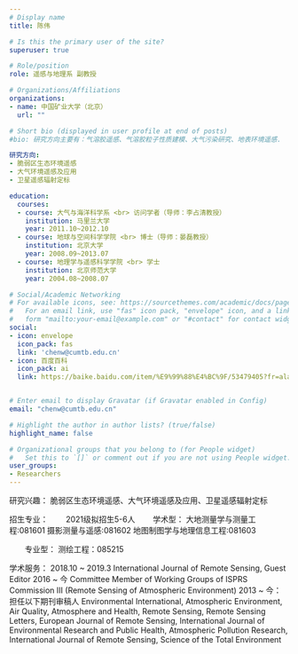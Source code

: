 ```yaml
---
# Display name
title: 陈伟

# Is this the primary user of the site?
superuser: true

# Role/position
role: 遥感与地理系 副教授

# Organizations/Affiliations
organizations:
- name: 中国矿业大学（北京）
  url: ""

# Short bio (displayed in user profile at end of posts)
#bio: 研究方向主要有：气溶胶遥感、气溶胶粒子性质建模、大气污染研究、地表环境遥感.

研究方向:
- 脆弱区生态环境遥感
- 大气环境遥感及应用
- 卫星遥感辐射定标

education:
  courses:
  - course: 大气与海洋科学系 <br> 访问学者（导师：李占清教授）
    institution: 马里兰大学
    year: 2011.10~2012.10
  - course: 地球与空间科学学院 <br> 博士（导师：晏磊教授）
    institution: 北京大学
    year: 2008.09~2013.07
  - course: 地理学与遥感科学学院 <br> 学士
    institution: 北京师范大学
    year: 2004.08~2008.07

# Social/Academic Networking
# For available icons, see: https://sourcethemes.com/academic/docs/page-builder/#icons
#   For an email link, use "fas" icon pack, "envelope" icon, and a link in the
#   form "mailto:your-email@example.com" or "#contact" for contact widget.
social:
- icon: envelope
  icon_pack: fas
  link: 'chenw@cumtb.edu.cn'
- icon: 百度百科
  icon_pack: ai
  link: https://baike.baidu.com/item/%E9%99%88%E4%BC%9F/53479405?fr=aladdin


# Enter email to display Gravatar (if Gravatar enabled in Config)
email: "chenw@cumtb.edu.cn"

# Highlight the author in author lists? (true/false)
highlight_name: false

# Organizational groups that you belong to (for People widget)
#   Set this to `[]` or comment out if you are not using People widget.
user_groups:
- Researchers
---
```

研究兴趣：
脆弱区生态环境遥感、大气环境遥感及应用、卫星遥感辐射定标

招生专业：
  2021级拟招生5-6人
  学术型：
大地测量学与测量工程:081601
摄影测量与遥感:081602
地图制图学与地理信息工程:081603

  专业型：
测绘工程：085215

学术服务：
2018.10 ~ 2019.3 International Journal of Remote Sensing, Guest Editor
2016 ~ 今 Committee Member of Working Groups of ISPRS Commission III (Remote Sensing of Atmospheric Environment)
2013 ~ 今：担任以下期刊审稿人
Environmental International, Atmospheric Environment, Air Quality, Atmosphere and Health, Remote Sensing, Remote Sensing Letters, European Journal of Remote Sensing, International Journal of Environmental Research and Public Health, Atmospheric Pollution Research, International Journal of Remote Sensing, Science of the Total Environment
